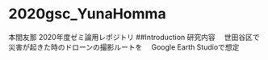 # 2020gsc_YunaHomma
本間友那 2020年度ゼミ論用レポジトリ
##Introduction
研究内容
　世田谷区で災害が起きた時のドローンの撮影ルートを
　Google Earth Studioで想定
